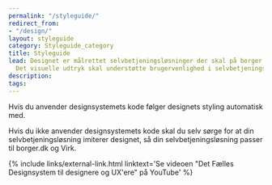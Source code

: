 ```yaml
---
permalink: "/styleguide/"
redirect_from:
- "/design/"
layout: styleguide
category: Styleguide_category
title: Styleguide
lead: Designet er målrettet selvbetjeningsløsninger der skal på borger.dk og Virk.
  Det visuelle udtryk skal understøtte brugervenlighed i selvbetjeningsløsninger.
description:
tags:
---
```


Hvis du anvender designsystemets kode følger designets styling automatisk med.

Hvis du ikke anvender designsystemets kode skal du selv sørge for at din selvbetjeningsløsning imiterer designet, så din selvbetjeningsløsning passer til borger.dk og Virk.

<div class="mt-7">
{% include links/external-link.html linktext='Se videoen "Det Fælles Designsystem til designere og UX&apos;ere" på YouTube' %} 
</div>